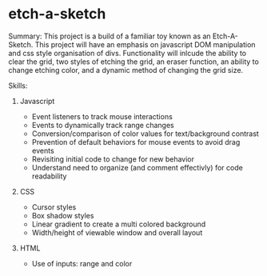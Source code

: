 # etch-a-sketch

Summary: This project is a build of a familiar toy known as an Etch-A-Sketch. This project will have an emphasis on javascript DOM manipulation and css style organisation of divs. Functionality will inlcude the ability to clear the grid, two styles of etching the grid, an eraser function, an ability to change etching color, and a dynamic method of changing the grid size.

Skills:
1) Javascript
    - Event listeners to track mouse interactions
    - Events to dynamically track range changes
    - Conversion/comparison of color values for text/background contrast
    - Prevention of default behaviors for mouse events to avoid drag events
    - Revisiting initial code to change for new behavior
    - Understand need to organize (and comment effectivly) for code readability

2) CSS
    - Cursor styles
    - Box shadow styles
    - Linear gradient to create a multi colored background
    - Width/height of viewable window and overall layout
3) HTML
    - Use of inputs: range and color